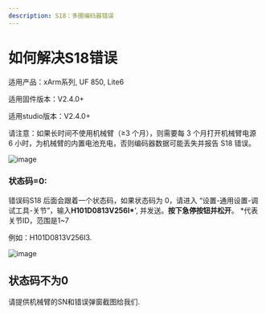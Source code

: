 ```yaml
---
description: S18：多圈编码器错误
---
```


# 如何解决S18错误


适用产品：xArm系列, UF 850, Lite6

适用固件版本：V2.4.0+

适用studio版本：V2.4.0+

请注意：如果长时间不使用机械臂（≥3 个月），则需要每 3 个月打开机械臂电源 6 小时，为机械臂的内置电池充电，否则编码器数据可能丢失并报告 S18 错误。


![image](https://github.com/xArm-Developer/ufactory_docs/blob/main/cn/.gitbook/assets/S18.png)




### 状态码=0:

错误码S18 后面会跟着一个状态码，如果状态码为 0，请进入 “设置-通用设置-调试工具-关节”，输入**H101D0813V256I\***', 并发送。__按下急停按钮并松开__。  *代表关节ID，范围是1~7



例如：H101D0813V256I3.

![image](https://github.com/xArm-Developer/ufactory_docs/blob/main/cn/.gitbook/assets/S18-2.png)

## 状态码不为0

请提供机械臂的SN和错误弹窗截图给我们.
